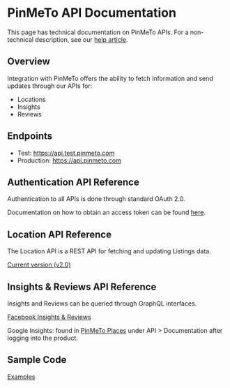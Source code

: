 # PinMeTo API Documentation

This page has technical documentation on PinMeTo APIs. For a non-technical description, see our [help article](https://help.pinmeto.com/en/article/places-api-k3bugm/).

## Overview

Integration with PinMeTo offers the ability to fetch information and send updates through our APIs for:
- Locations
- Insights
- Reviews

## Endpoints

- Test: https://api.test.pinmeto.com
- Production: https://api.pinmeto.com

## Authentication API Reference

Authentication to all APIs is done through standard OAuth 2.0.

Documentation on how to obtain an access token can be found [here](docs/access_token.md).

## Location API Reference

The Location API is a REST API for fetching and updating Listings data.

[Current version (v2.0)](https://github.com/PinMeTo/documentation/wiki/Location-API-v2-documentation)

## Insights & Reviews API Reference

Insights and Reviews can be queried through GraphQL interfaces.

[Facebook Insights & Reviews](https://github.com/PinMeTo/documentation/wiki/Insights-API-Documentation)

Google Insights: found in [PinMeTo Places](https://places.pinmeto.com/listings) under API > Documentation after logging into the product.

## Sample Code

[Examples](https://github.com/PinMeTo/documentation/wiki/Examples)
